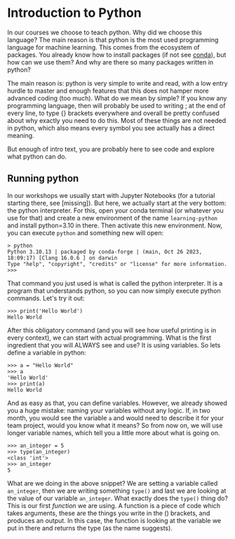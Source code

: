 # Introduction to Python

In our courses we choose to teach python. Why did we choose this language? The main reason is that python is the most used programming language for machine learning. This comes from the ecosystem of packages. You already know how to install packages (if not see [conda](/01_Python/01_Working%20with%20Conda/Installing%20Conda.md)), but how can we use them? And why are there so many packages written in python?

The main reason is: python is very simple to write and read, with a low entry hurdle to master and enough features that this does not hamper more advanced coding (too much). What do we mean by simple? If you know any programming language, then will probably be used to writing ; at the end of every line, to type {} brackets everywhere and overall be pretty confused about why exactly you need to do this. Most of these things are not needed in python, which also means every symbol you see actually has a direct meaning.

But enough of intro text, you are probably here to see code and explore what python can do. 

## Running python
In our workshops we usually start with Jupyter Notebooks (for a tutorial starting there, see [missing]). But here, we actually start at the very bottom: the python interpreter. For this, open your conda terminal (or whatever you use for that) and create a new environment of the name `learning-python` and install python=3.10 in there. Then activate this new environment. Now, you can execute `python` and something new will open:

```
> python
Python 3.10.13 | packaged by conda-forge | (main, Oct 26 2023, 18:09:17) [Clang 16.0.6 ] on darwin
Type "help", "copyright", "credits" or "license" for more information.
>>> 
```

That command you just used is what is called the python interpreter. It is a program that understands python, so you can now simply execute python commands. Let's try it out:

```
>>> print('Hello World')
Hello World
```

After this obligatory command (and you will see how useful printing is in every context), we can start with actual programming. What is the first ingredient that you will ALWAYS see and use? It is using variables. So lets define a variable in python:

```
>>> a = "Hello World"
>>> a
'Hello World'
>>> print(a)
Hello World
```

And as easy as that, you can define variables. However, we already showed you a huge mistake: naming your variables without any logic. If, in two month, you would see the variable `a` and would need to describe it for your team project, would you know what it means? So from now on, we will use longer variable names, which tell you a little more about what is going on.

```
>>> an_integer = 5
>>> type(an_integer)
<class 'int'>
>>> an_integer
5
```

What are we doing in the above snippet? We are setting a variable called `an_integer`, then we are writing something `type()` and last we are looking at the value of our variable `an_integer`. What exactly does the `type()` thing do? This is our first *function* we are using. A function is a piece of code which takes arguments, these are the things you write in the () brackets, and produces an output. In this case, the function is looking at the variable we put in there and returns the type (as the name suggests).

## 